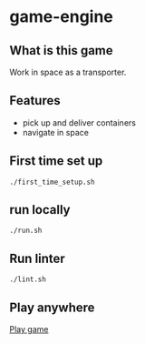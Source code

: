# game-engine

## What is this game

Work in space as a transporter.

## Features

-   pick up and deliver containers
-   navigate in space

## First time set up

```
./first_time_setup.sh
```

## run locally

```
./run.sh
```

## Run linter

```
./lint.sh
```

## Play anywhere

[Play game](https://romskip.netlify.app/)
